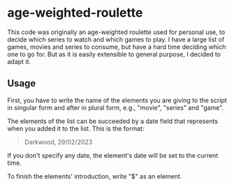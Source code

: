 # age-weighted-roulette

This code was originally an age-weighted roulette used for personal use, to decide which series to watch and which games to play. I have a large list of games, movies and series to consume, but have a hard time deciding which one to go for.
But as it is easily extensible to general purpose, I decided to adapt it.

## Usage

First, you have to write the name of the elements you are giving to the script in singular form and after in plural form, e.g., "movie", "series" and "game".

The elements of the list can be succeeded by a date field that represents when you added it to the list. This is the format:
> Darkwood, 29/02/2023

If you don't specify any date, the element's date will be set to the current time.

To finish the elements' introduction, write "$" as an element.